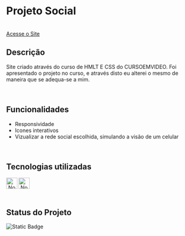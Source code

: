 # Projeto Social
<br/>
<a href="https://auyber.github.io/projeto-social/" target="_blank">Acesse o Site</a>

<br/>

## Descrição


Site criado através do curso de HMLT E CSS do CURSOEMVIDEO. Foi apresentado o projeto no curso, e através disto eu alterei o mesmo de maneira que se adequa-se a mim.

<br/>

## Funcionalidades

- Responsividade
- Icones interativos
- Vizualizar a rede social escolhida, simulando a visão de um celular
<br/>

## Tecnologias utilizadas 
<div align="center"> 
<img align="left" alt="NodeJs" height="30" width="30" src="https://cdn.jsdelivr.net/gh/devicons/devicon@latest/icons/html5/html5-original.svg" />
<img align="left" alt="NodeJs" height="30" width="30" src="https://cdn.jsdelivr.net/gh/devicons/devicon@latest/icons/css3/css3-original.svg" />


</div>
<br/><br/>



<br/>


## Status do Projeto

![Static Badge](https://img.shields.io/badge/Status%20-%20Conclu%C3%ADdo-blue)


<br/>
